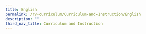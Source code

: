 ```yaml
---
title: English
permalink: /rv-curriculum/Curriculum-and-Instruction/English
description: ""
third_nav_title: Curriculum and Instruction
---
```

